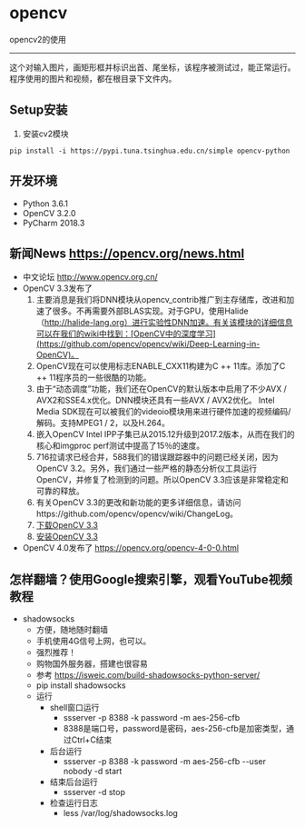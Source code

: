 # opencv
opencv2的使用

***
这个对输入图片，画矩形框并标识出首、尾坐标，该程序被测试过，能正常运行。程序使用的图片和视频，都在根目录下文件内。

## Setup安装
1. 安装cv2模块
```
pip install -i https://pypi.tuna.tsinghua.edu.cn/simple opencv-python
```


## 开发环境
- Python 3.6.1
- OpenCV 3.2.0
- PyCharm 2018.3

## 新闻News https://opencv.org/news.html
- 中文论坛 http://www.opencv.org.cn/
- OpenCV 3.3发布了
    1. 主要消息是我们将DNN模块从opencv_contrib推广到主存储库，改进和加速了很多。不再需要外部BLAS实现。对于GPU，使用Halide（http://halide-lang.org）进行实验性DNN加速。有关该模块的详细信息可以在我们的wiki中找到：[OpenCV中的深度学习](https://github.com/opencv/opencv/wiki/Deep-Learning-in-OpenCV)。
    2. OpenCV现在可以使用标志ENABLE_CXX11构建为C ++ 11库。添加了C ++ 11程序员的一些很酷的功能。
    3. 由于“动态调度”功能，我们还在OpenCV的默认版本中启用了不少AVX / AVX2和SSE4.x优化。DNN模块还具有一些AVX / AVX2优化。 Intel Media SDK现在可以被我们的videoio模块用来进行硬件加速的视频编码/解码。支持MPEG1 / 2，以及H.264。
    4. 嵌入OpenCV Intel IPP子集已从2015.12升级到2017.2版本，从而在我们的核心和imgproc perf测试中提高了15％的速度。
    5. 716拉请求已经合并，588我们的错误跟踪器中的问题已经关闭，因为OpenCV 3.2。另外，我们通过一些严格的静态分析仪工具运行OpenCV，并修复了检测到的问题。所以OpenCV 3.3应该是非常稳定和可靠的释放。
    6. 有关OpenCV 3.3的更改和新功能的更多详细信息，请访问https://github.com/opencv/opencv/wiki/ChangeLog。
    7. [下载OpenCV 3.3](https://github.com/opencv/opencv/releases/tag/3.3.0)
    7. [安装OpenCV 3.3](http://www.linuxfromscratch.org/blfs/view/cvs/general/opencv.html)
- OpenCV 4.0发布了 https://opencv.org/opencv-4-0-0.html

## 怎样翻墙？使用Google搜索引擎，观看YouTube视频教程
- shadowsocks
  - 方便，随地随时翻墙
  - 手机使用4G信号上网，也可以。
  - 强烈推荐！
  - 购物国外服务器，搭建也很容易
  - 参考 https://isweic.com/build-shadowsocks-python-server/
  - pip install shadowsocks
  - 运行
    - shell窗口运行
      - ssserver -p 8388 -k password -m aes-256-cfb
      - 8388是端口号，password是密码，aes-256-cfb是加密类型，通过Ctrl+C结束
    - 后台运行
      - ssserver -p 8388 -k password -m aes-256-cfb --user nobody -d start
    - 结束后台运行
      - ssserver -d stop
    - 检查运行日志
      - less /var/log/shadowsocks.log

